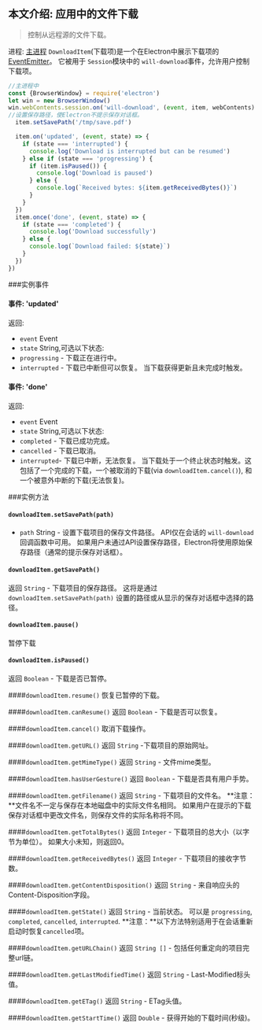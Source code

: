 ## 本文介绍: 应用中的文件下载

> 控制从远程源的文件下载。

进程: [主进程](../glossary.md#main-process) 
 `DownloadItem`(下载项)是一个在Electron中展示下载项的
[EventEmitter](http://nodejs.org/api/events.html#events_class_events_eventemitter)。
它被用于 `Session`模块中的 `will-download`事件，允许用户控制下载项。
```javascript
//主进程中
const {BrowserWindow} = require('electron')
let win = new BrowserWindow()
win.webContents.session.on('will-download', (event, item, webContents) => {
//设置保存路径，使Electron不提示保存对话框。
  item.setSavePath('/tmp/save.pdf')

  item.on('updated', (event, state) => {
    if (state === 'interrupted') {
      console.log('Download is interrupted but can be resumed')
    } else if (state === 'progressing') {
      if (item.isPaused()) {
        console.log('Download is paused')
      } else {
        console.log(`Received bytes: ${item.getReceivedBytes()}`)
      }
    }
  })
  item.once('done', (event, state) => {
    if (state === 'completed') {
      console.log('Download successfully')
    } else {
      console.log(`Download failed: ${state}`)
    }
  })
})
```

###实例事件

#### 事件: 'updated'
返回:
* `event` Event
* `state` String,可选以下状态:
 * `progressing`  - 下载正在进行中。
 * `interrupted`  - 下载已中断但可以恢复。
当下载获得更新且未完成时触发。


#### 事件: 'done'
返回:
* `event` Event
* `state` String,可选以下状态:
 * `completed`  - 下载已成功完成。
 * `cancelled`  - 下载已取消。
 * `interrupted`- 下载已中断，无法恢复。
当下载处于一个终止状态时触发。这包括了一个完成的下载，一个被取消的下载(via `downloadItem.cancel()`),
和一个被意外中断的下载(无法恢复)。

###实例方法

#### `downloadItem.setSavePath(path)`
* `path` String - 设置下载项目的保存文件路径。
API仅在会话的 `will-download` 回调函数中可用。
如果用户未通过API设置保存路径，Electron将使用原始保存路径（通常的提示保存对话框）。

#### `downloadItem.getSavePath()`
返回 `String`  - 下载项目的保存路径。
这将是通过 `downloadItem.setSavePath(path)` 设置的路径或从显示的保存对话框中选择的路径。

#### `downloadItem.pause()`
暂停下载

#### `downloadItem.isPaused()`
返回 `Boolean`  - 下载是否已暂停。

####`downloadItem.resume()`
恢复已暂停的下载。

####`downloadItem.canResume()`
返回 `Boolean`  - 下载是否可以恢复。

####`downloadItem.cancel()`
取消下载操作。

####`downloadItem.getURL()`
返回 `String`  -下载项目的原始网址。

####`downloadItem.getMimeType()`
返回 `String`  - 文件mime类型。

####`downloadItem.hasUserGesture()`
返回 `Boolean`  - 下载是否具有用户手势。

####`downloadItem.getFilename()`
返回 `String`  - 下载项目的文件名。
 **注意：**文件名不一定与保存在本地磁盘中的实际文件名相同。
 如果用户在提示的下载保存对话框中更改文件名，则保存文件的实际名称将不同。

####`downloadItem.getTotalBytes()`
返回 `Integer`  - 下载项目的总大小（以字节为单位）。
如果大小未知，则返回0。

####`downloadItem.getReceivedBytes()`
返回 `Integer`  - 下载项目的接收字节数。

####`downloadItem.getContentDisposition()`
返回 `String`  - 来自响应头的Content-Disposition字段。

####`downloadItem.getState()`
返回 `String`  - 当前状态。
可以是 `progressing`, `completed`, `cancelled`, `interrupted`.
**注意：**以下方法特别适用于在会话重新启动时恢复`cancelled`项。

####`downloadItem.getURLChain()`
返回 `String []` - 包括任何重定向的项目完整url链。

####`downloadItem.getLastModifiedTime()`
返回 `String`  -  Last-Modified标头值。

####`downloadItem.getETag()`
返回 `String`  -  ETag头值。

####`downloadItem.getStartTime()`
返回 `Double`  - 获得开始的下载时间(秒级)。
